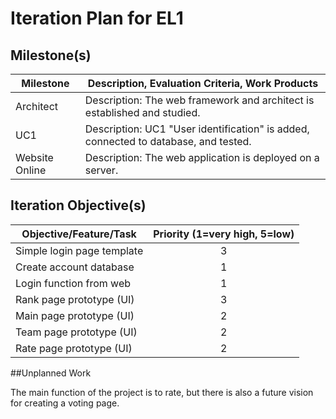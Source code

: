 # Iteration Plan for EL1

## Milestone(s)



| Milestone | Description, Evaluation Criteria, Work Products |
|-----------|-----------------------------------------|
|  Architect  | Description: The web framework and architect is established and studied.|
|  UC1  | Description: UC1 "User identification" is added, connected to database, and tested.|
|  Website Online | Description: The web application is deployed on a server.|

## Iteration Objective(s)


| Objective/Feature/Task | Priority (1=very high, 5=low) |
|------------------------|:-----------------------------:|
| Simple login page template | 3 |
| Create account database | 1 |
| Login function from web | 1 |
| Rank page prototype (UI) | 3 |
| Main page prototype (UI)| 2 |
| Team page prototype (UI)| 2 |
| Rate page prototype (UI)| 2 |

##Unplanned Work

The main function of the project is to rate, but there is also a future vision for creating a voting page.


